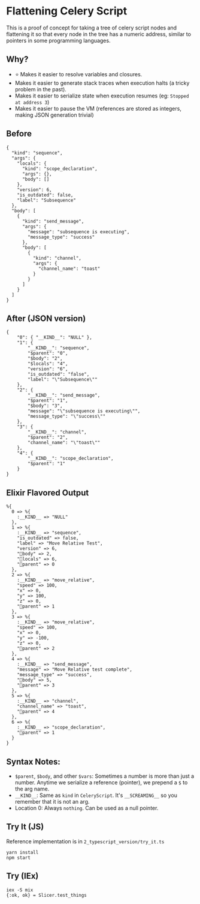 # Flattening Celery Script

This is a proof of concept for taking a tree of celery script nodes and flattening it so that every node in the tree has a numeric address, similar to pointers in some programming languages.

## Why?

 * :star: Makes it easier to resolve variables and closures.
 * Makes it easier to generate stack traces when execution halts (a tricky problem in the past).
 * Makes it easier to serialize state when execution resumes (eg: `Stopped at address 3`)
 * Makes it easier to pause the VM (references are stored as integers, making JSON generation trivial)

## Before

```
{
  "kind": "sequence",
  "args": {
    "locals": {
      "kind": "scope_declaration",
      "args": {},
      "body": []
    },
    "version": 6,
    "is_outdated": false,
    "label": "Subsequence"
  },
  "body": [
    {
      "kind": "send_message",
      "args": {
        "message": "subsequence is executing",
        "message_type": "success"
      },
      "body": [
        {
          "kind": "channel",
          "args": {
            "channel_name": "toast"
          }
        }
      ]
    }
  ]
}
```
## After (JSON version)

```
{
	"0": { "__KIND__": "NULL" },
	"1": {
		"__KIND__": "sequence",
		"$parent": "0",
		"$body": "2",
		"$locals": "4",
		"version": "6",
		"is_outdated": "false",
		"label": "\"Subsequence\""
	},
	"2": {
		"__KIND__": "send_message",
		"$parent": "1",
		"$body": "3",
		"message": "\"subsequence is executing\"",
		"message_type": "\"success\""
	},
	"3": {
		"__KIND__": "channel",
		"$parent": "2",
		"channel_name": "\"toast\""
	},
	"4": {
		"__KIND__": "scope_declaration",
		"$parent": "1"
	}
}
```

## Elixir Flavored Output

```
%{
  0 => %{
    :__KIND__ => "NULL"
  },
  1 => %{
    :__KIND__ => "sequence",
    "is_outdated" => false,
    "label" => "Move Relative Test",
    "version" => 6,
    "🔗body" => 2,
    "🔗locals" => 6,
    "🔗parent" => 0
  },
  2 => %{
    :__KIND__ => "move_relative",
    "speed" => 100,
    "x" => 0,
    "y" => 100,
    "z" => 0,
    "🔗parent" => 1
  },
  3 => %{
    :__KIND__ => "move_relative",
    "speed" => 100,
    "x" => 0,
    "y" => -100,
    "z" => 0,
    "🔗parent" => 2
  },
  4 => %{
    :__KIND__ => "send_message",
    "message" => "Move Relative test complete",
    "message_type" => "success",
    "🔗body" => 5,
    "🔗parent" => 3
  },
  5 => %{
    :__KIND__ => "channel",
    "channel_name" => "toast",
    "🔗parent" => 4
  },
  6 => %{
    :__KIND__ => "scope_declaration",
    "🔗parent" => 1
  }
}
```


## Syntax Notes:

 * `$parent`, `$body`, and other `$vars`: Sometimes a number is more than just a number. Anytime we serialize a reference (pointer), we prepend a `$` to the arg name.
 * `__KIND__`: Same as `kind` in `CeleryScript`. It's `__SCREAMING__` so you remember that it is not an arg.
 * Location 0: Always `nothing`. Can be used as a null pointer.

## Try It (JS)

Reference implementation is in `2_typescript_version/try_it.ts`

```
yarn install
npm start
```

## Try (IEx)

```
iex -S mix
{:ok, ok} = Slicer.test_things
```

